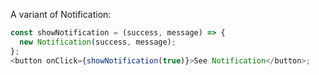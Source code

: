 A variant of Notification:

```js
const showNotification = (success, message) => {
  new Notification(success, message);
};
<button onClick={showNotification(true)}>See Notification</button>;
```
